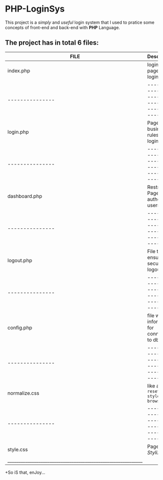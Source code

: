 # PHP-LoginSys
This project is a *simply* and *useful* login system that I used to pratice some concepts of front-end and back-end with **PHP** Language.

The project has in total 6 files:
---------------------------------------------------------------
|     FILE      |               Description                   |
|---------------|---------------------------------------------|
| index.php     |  login/home page with  login form           |
|---------------|---------------------------------------------|  
| login.php     |  Page with business rules for login         |
|---------------|---------------------------------------------|
| dashboard.php |  Restrict Page for authorized users only    |
|---------------|---------------------------------------------|  
| logout.php    |  File that ensures secure logout            |
|---------------|---------------------------------------------|
| config.php    |  file with information for connecting to db |
|---------------|---------------------------------------------|
| normalize.css |  like a `reset-style-browser`               |
|---------------|---------------------------------------------|
| style.css     |  Page *Stylization*                         |
|_____________________________________________________________|

+So iS that, enJoy...

